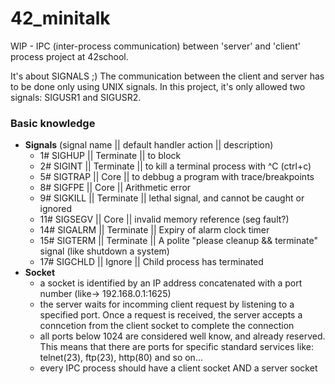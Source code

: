 # 42_minitalk
WIP - IPC (inter-process communication) between 'server' and 'client' process project at 42school.

It's about SIGNALS ;)
The communication between the client and server has to be done only using UNIX signals.
In this project, it's only allowed two signals: SIGUSR1 and SIGUSR2.

### Basic knowledge
- **Signals** (signal name || default handler action || description)
  - 1# SIGHUP || Terminate || to block 
  - 2# SIGINT || Terminate || to kill a terminal process with ^C (ctrl+c)
  - 5# SIGTRAP || Core || to debbug a program with trace/breakpoints
  - 8# SIGFPE || Core || Arithmetic error
  - 9# SIGKILL || Terminate || lethal signal, and cannot be caught or ignored
  - 11# SIGSEGV || Core || invalid memory reference (seg fault?)
  - 14# SIGALRM || Terminate || Expiry of alarm clock timer
  - 15# SIGTERM || Terminate || A polite "please cleanup && terminate" signal (like shutdown a system)
  - 17# SIGCHLD || Ignore || Child process has terminated
- **Socket**
  - a socket is identified by an IP address concatenated with a port number (like-> 192.168.0.1:1625)
  - the server waits for incomming client request by listening to a specified port. Once a request is received, the server accepts a conncetion from the client socket to complete the connection
  - all ports below 1024 are considered well know, and already reserved. This means that there are ports for specific standard services like: telnet(23), ftp(23), http(80) and so on...
  - every IPC process should have a client socket AND a server socket

